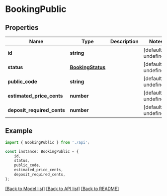 # BookingPublic


## Properties

Name | Type | Description | Notes
------------ | ------------- | ------------- | -------------
**id** | **string** |  | [default to undefined]
**status** | [**BookingStatus**](BookingStatus.md) |  | [default to undefined]
**public_code** | **string** |  | [default to undefined]
**estimated_price_cents** | **number** |  | [default to undefined]
**deposit_required_cents** | **number** |  | [default to undefined]

## Example

```typescript
import { BookingPublic } from './api';

const instance: BookingPublic = {
    id,
    status,
    public_code,
    estimated_price_cents,
    deposit_required_cents,
};
```

[[Back to Model list]](../README.md#documentation-for-models) [[Back to API list]](../README.md#documentation-for-api-endpoints) [[Back to README]](../README.md)
